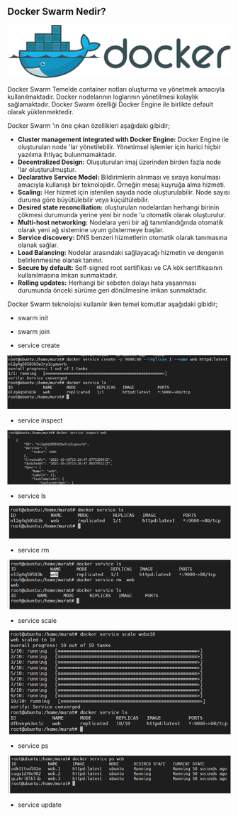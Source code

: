 ## Docker Swarm Nedir?


![](https://github.com/mrtyildiz/Blog-Post/blob/main/Docker/img/Docker_logo.svg.png)

Docker Swarm Temelde container notları oluşturma ve yönetmek amacıyla kullanılmaktadır.
Docker nodelarının loglarının yönetilmesi kolaylık sağlamaktadır. Docker Swarm özelliği 
Docker Engine ile birlikte default olarak yüklenmektedir.

Docker Swarm 'ın öne çıkan özellikleri aşağıdaki gibidir;

* __Cluster management integrated with Docker Engine:__ Docker Engine ile oluşturulan node 'lar yönetilebilir. Yönetimsel işlemler için harici hiçbir yazılıma ihtiyaç bulunmamaktadır.
* __Decentralized Design:__ Oluşuturulan imaj üzerinden birden fazla node 'lar oluşturulmuştur. 
* __Declarative Service Model:__ Bildirimlerin alınması ve sıraya konulması amacıyla kullanışlı bir teknolojidir. Örneğin mesaj kuyruğa alma hizmeti.
* __Scaling:__ Her hizmet için istenilen sayıda node oluşturulabilir. Node sayısı duruma göre büyütülebilir veya küçültülebilir.
* __Desired state reconciliation:__ oluşturulan nodelardan herhangi birinin çökmesi durumunda yerine yeni bir node 'u otomatik olarak oluşturulur.
* __Multi-host networking:__ Nodelara yeni bir ağ tanımlandığında otomatik olarak yeni ağ sistemine uyum göstermeye başlar.
* __Service discovery:__ DNS benzeri hizmetlerin otomatik olarak tanımasına olanak sağlar.
* __Load Balancing:__ Nodelar arasındaki sağlayacağı hizmetin ve dengenin belirlenmesine olanak tanınır.
* __Secure by default:__ Self-signed root sertifikası ve CA kök sertifikasının kullanılmasına imkan sunmaktadır.
* __Rolling updates:__ Herhangi bir sebeten dolayı hata yaşanması durumunda önceki sürüme geri dönülmesine imkan sunmaktadır.



Docker Swarm teknolojisi kullanılır iken temel komutlar aşağıdaki gibidir;

* swarm init
* swarm join

* service create

![](https://github.com/mrtyildiz/Blog-Post/blob/main/Docker/img/swarm_create.PNG?raw=true)

* service inspect

![](https://github.com/mrtyildiz/Blog-Post/blob/main/Docker/img/swarm_inspect.PNG?raw=true)

* service ls

![](https://github.com/mrtyildiz/Blog-Post/blob/main/Docker/img/swarm_ls.PNG?raw=true)

* service rm

![](https://github.com/mrtyildiz/Blog-Post/blob/main/Docker/img/swarm_rm.PNG?raw=true)

* service scale

![](https://github.com/mrtyildiz/Blog-Post/blob/main/Docker/img/swarm_scale.PNG?raw=true)

* service ps

![](https://github.com/mrtyildiz/Blog-Post/blob/main/Docker/img/swarm_ps.PNG?raw=true)

* service update
